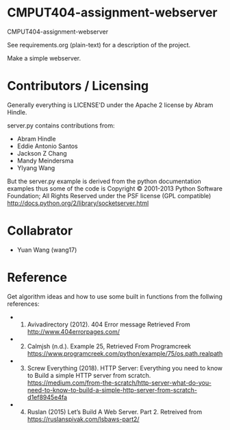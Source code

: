 CMPUT404-assignment-webserver
=============================

CMPUT404-assignment-webserver

See requirements.org (plain-text) for a description of the project.

Make a simple webserver.

Contributors / Licensing
========================

Generally everything is LICENSE'D under the Apache 2 license by Abram Hindle.

server.py contains contributions from:

* Abram Hindle
* Eddie Antonio Santos
* Jackson Z Chang
* Mandy Meindersma 
* YIyang Wang

But the server.py example is derived from the python documentation
examples thus some of the code is Copyright © 2001-2013 Python
Software Foundation; All Rights Reserved under the PSF license (GPL
compatible) http://docs.python.org/2/library/socketserver.html

Collabrator
========================
* Yuan Wang (wang17) 

Reference
========================
Get algorithm ideas and how to use some built in functions from the follwing references:
* 1. Avivadirectory (2012). 404 Error message  Retrieved From http://www.404errorpages.com/
* 2. Calmjsh (n.d.). Example 25, Retrieved From Programcreek https://www.programcreek.com/python/example/75/os.path.realpath
* 3. Screw Everything (2018). HTTP Server: Everything you need to know to Build a simple HTTP server from scratch. https://medium.com/from-the-scratch/http-server-what-do-you-need-to-know-to-build-a-simple-http-server-from-scratch-d1ef8945e4fa
* 4. Ruslan (2015) Let’s Build A Web Server. Part 2. Retreived from https://ruslanspivak.com/lsbaws-part2/

